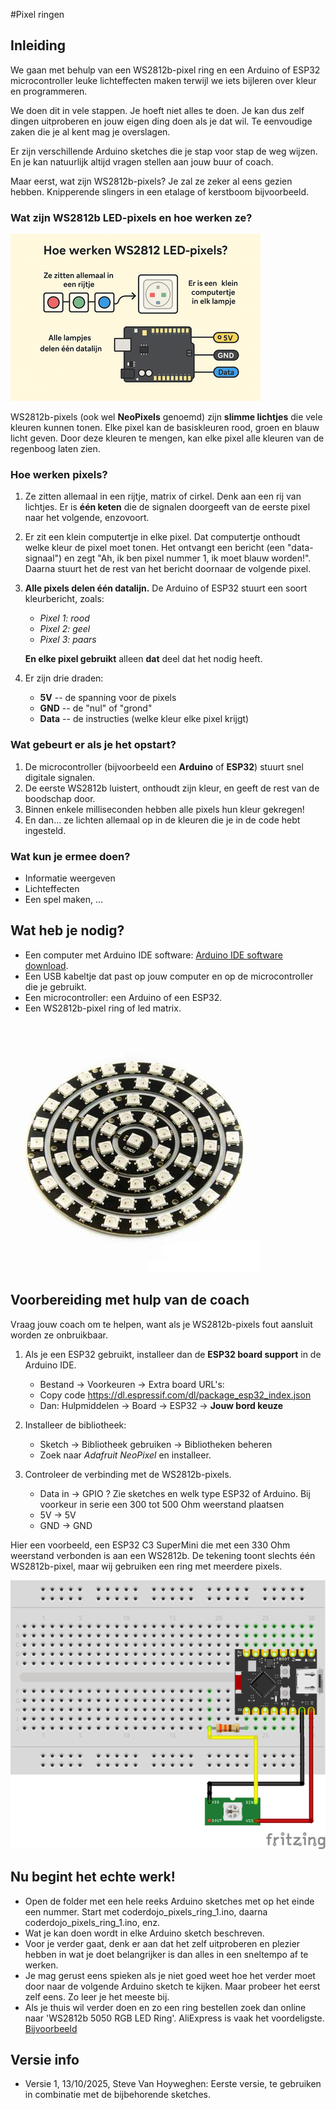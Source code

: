 #Pixel ringen
## Inleiding
We gaan met behulp van een WS2812b-pixel ring en een Arduino of ESP32 microcontroller leuke lichteffecten maken terwijl we iets bijleren over kleur en programmeren.

We doen dit in vele stappen. Je hoeft niet alles te doen. Je kan dus zelf dingen uitproberen en jouw eigen ding doen als je dat wil. Te eenvoudige zaken die je al kent mag je overslagen.

Er zijn verschillende Arduino sketches die je stap voor stap de weg wijzen. En je kan natuurlijk altijd vragen stellen aan jouw buur of coach.

Maar eerst, wat zijn WS2812b-pixels?
Je zal ze zeker al eens gezien hebben. Knipperende slingers in een etalage of kerstboom bijvoorbeeld.

### Wat zijn WS2812b LED-pixels en hoe werken ze?
![Wat zijn WS2812b LED-pixels en hoe werken ze?](./image/pixels.png  "Wat zijn WS2812b LED-pixels en hoe werken ze?")

WS2812b-pixels (ook wel **NeoPixels** genoemd) zijn **slimme lichtjes** die vele kleuren kunnen tonen. Elke pixel kan de basiskleuren rood, groen en blauw licht geven. Door deze kleuren te mengen, kan elke pixel alle kleuren van de regenboog laten zien.

### Hoe werken pixels?
1.  Ze zitten allemaal in een rijtje, matrix of cirkel. Denk aan een rij van lichtjes. Er is **één keten** die de signalen doorgeeft van de eerste pixel naar het volgende, enzovoort.

2.  Er zit een klein computertje in elke pixel.  Dat computertje onthoudt welke kleur de pixel moet tonen.  Het ontvangt een bericht (een "data-signaal") en zegt "Ah, ik ben pixel nummer 1, ik moet blauw worden!". Daarna stuurt het de rest van het bericht doornaar de volgende pixel.

3.  **Alle pixels delen één datalijn.**
    De Arduino of ESP32 stuurt een soort kleurbericht, zoals:
    - *Pixel 1: rood*
    - *Pixel 2: geel*
    - *Pixel 3: paars*

    **En elke pixel gebruikt** alleen **dat** deel dat het nodig heeft.

4.  Er zijn drie draden:

    - **5V** -- de spanning voor de pixels
    - **GND** -- de "nul" of "grond"
    - **Data** -- de instructies (welke kleur elke pixel krijgt)

### Wat gebeurt er als je het opstart?
1.  De microcontroller (bijvoorbeeld een **Arduino** of **ESP32**) stuurt snel digitale signalen.
2.  De eerste WS2812b luistert, onthoudt zijn kleur, en geeft de rest van de boodschap door.
3.  Binnen enkele milliseconden hebben alle pixels hun kleur gekregen!
4.  En dan... ze lichten allemaal op in de kleuren die je in de code hebt ingesteld.

### Wat kun je ermee doen?
- Informatie weergeven
- Lichteffecten
- Een spel maken, ...

## Wat heb je nodig?
- Een computer met Arduino IDE software: [Arduino IDE software download](https://docs.arduino.cc/software/ide/).
- Een USB kabeltje dat past op jouw computer en op de microcontroller die je gebruikt.
- Een microcontroller: een Arduino of een ESP32.
- Een WS2812b-pixel ring of led matrix.

![Pixel ringen](./image/neopixel-ring.jpg  "Pixel ringen")

## Voorbereiding met hulp van de coach
Vraag jouw coach om te helpen, want als je WS2812b-pixels fout aansluit worden ze onbruikbaar.

1.  Als je een ESP32 gebruikt, installeer dan de **ESP32 board support** in de Arduino IDE.

    - Bestand → Voorkeuren → Extra board URL's:
    - Copy code https://dl.espressif.com/dl/package_esp32_index.json
    - Dan: Hulpmiddelen → Board → ESP32 → **Jouw bord keuze**

2.  Installeer de bibliotheek:
    - Sketch → Bibliotheek gebruiken → Bibliotheken beheren
    - Zoek naar *Adafruit NeoPixel* en installeer.

3.  Controleer de verbinding met de WS2812b-pixels.
    - Data in → GPIO ? Zie sketches en welk type ESP32 of Arduino. Bij voorkeur in serie een 300 tot 500 Ohm weerstand plaatsen
    - 5V → 5V
    - GND → GND

Hier een voorbeeld, een ESP32 C3 SuperMini die met een 330 Ohm weerstand verbonden is aan een WS2812b. De tekening toont slechts één WS2812b-pixel, maar wij gebruiken een ring met meerdere pixels.

![Voorbeeld esp32 C3 SuperMini WS2812b verbinding](./image/esp32-C3-SuperMini-WS2812b-verbinding.png  "Voorbeeld esp32 C3 SuperMini WS2812b verbinding")

## Nu begint het echte werk!
- Open de folder met een hele reeks Arduino sketches met op het einde een nummer. Start met coderdojo_pixels_ring_1.ino, daarna coderdojo_pixels_ring_1.ino, enz.
- Wat je kan doen wordt in elke Arduino sketch beschreven.
- Voor je verder gaat, denk er aan dat het zelf uitproberen en plezier hebben in wat je doet belangrijker is dan alles in een sneltempo af te werken.
- Je mag gerust eens spieken als je niet goed weet hoe het verder moet door naar de volgende Arduino sketch te kijken. Maar probeer het eerst zelf eens. Zo leer je het meeste bij.
- Als je thuis wil verder doen en zo een ring bestellen zoek dan online naar 'WS2812b 5050 RGB LED Ring'. AliExpress is vaak het voordeligste. [Bijvoorbeeld](https://nl.aliexpress.com/item/1005008094797562.html?spm=a2g0o.order_detail.order_detail_item.4.7e0cf19c5uhcdi&gatewayAdapt=glo2nld)


## Versie info
- Versie 1, 13/10/2025, Steve Van Hoyweghen: Eerste versie, te gebruiken in combinatie met de bijbehorende sketches.
